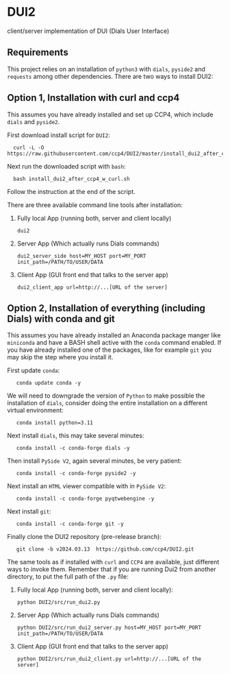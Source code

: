 # DUI2

client/server implementation of DUI (Dials User Interface)

## Requirements

This project relies on an installation of `python3` with `dials`, `pyside2` and `requests` among other dependencies. There are two ways to install DUI2:


## Option 1, Installation with curl and ccp4

This assumes you have already installed and set up CCP4, which include `dials` and `pyside2`.

First download install script for `DUI2`:

      curl -L -O https://raw.githubusercontent.com/ccp4/DUI2/master/install_dui2_after_ccp4_w_curl.sh

Next run the downloaded script with `bash`:

      bash install_dui2_after_ccp4_w_curl.sh

Follow the instruction at the end of the script.

There are three available command line tools after installation:

1. Fully local App (running both, server and client locally)

       dui2

2. Server App (Which actually runs Dials commands)

       dui2_server_side host=MY_HOST port=MY_PORT init_path=/PATH/TO/USER/DATA

3. Client App (GUI front end that talks to the server app)

       dui2_client_app url=http://...[URL of the server]

## Option 2, Installation of everything (including Dials) with conda and git

This assumes you have already installed an Anaconda package manger like `miniconda` and have a BASH shell active with the `conda` command enabled. If you have already installed one of the packages, like for example `git` you may skip the step where you install it.

First update `conda`:

       conda update conda -y

We will need to downgrade the version of `Python` to make possible the installation of `dials`, consider doing the entire installation on a different virtual environment:

       conda install python=3.11

Next install `dials`, this may take several minutes:

       conda install -c conda-forge dials -y

Then install `PySide V2`, again several minutes, be very patient:

       conda install -c conda-forge pyside2 -y

Next install an `HTML` viewer compatible with in `PySide V2`:

       conda install -c conda-forge pyqtwebengine -y

Next install `git`:

       conda install -c conda-forge git -y

Finally clone the DUI2 repository (pre-release branch):

       git clone -b v2024.03.13  https://github.com/ccp4/DUI2.git



The same tools as if installed with `curl` and `CCP4` are available, just different ways to invoke them. Remember that if you are running Dui2 from another directory, to put the full path of the `.py` file:

1. Fully local App (running both, server and client locally):

       python DUI2/src/run_dui2.py

2. Server App (Which actually runs Dials commands)

       python DUI2/src/run_dui2_server.py host=MY_HOST port=MY_PORT init_path=/PATH/TO/USER/DATA

3. Client App (GUI front end that talks to the server app)

       python DUI2/src/run_dui2_client.py url=http://...[URL of the server]


